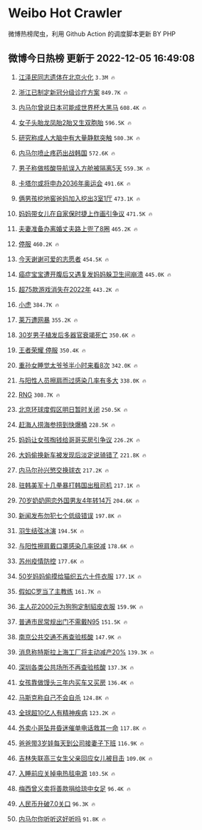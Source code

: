 # Weibo Hot Crawler 



微博热榜爬虫，利用 Github Action 的调度脚本更新 BY PHP 


## 微博今日热榜 更新于 2022-12-05 16:49:08 
1. [江泽民同志遗体在北京火化](https://s.weibo.com/weibo?q=%23%E6%B1%9F%E6%B3%BD%E6%B0%91%E5%90%8C%E5%BF%97%E9%81%97%E4%BD%93%E5%9C%A8%E5%8C%97%E4%BA%AC%E7%81%AB%E5%8C%96%23&t=31&band_rank=1&Refer=top) `3.3M 🔥` 

1. [浙江已制定新冠分级诊疗方案](https://s.weibo.com/weibo?q=%23%E6%B5%99%E6%B1%9F%E5%B7%B2%E5%88%B6%E5%AE%9A%E6%96%B0%E5%86%A0%E5%88%86%E7%BA%A7%E8%AF%8A%E7%96%97%E6%96%B9%E6%A1%88%23&t=31&band_rank=2&Refer=top) `849.7K 🔥` 

1. [内马尔曾说日本可能成世界杯大黑马](https://s.weibo.com/weibo?q=%23%E5%86%85%E9%A9%AC%E5%B0%94%E6%9B%BE%E8%AF%B4%E6%97%A5%E6%9C%AC%E5%8F%AF%E8%83%BD%E6%88%90%E4%B8%96%E7%95%8C%E6%9D%AF%E5%A4%A7%E9%BB%91%E9%A9%AC%23&t=31&band_rank=3&Refer=top) `608.4K 🔥` 

1. [女子头胎龙凤胎2胎又生双胞胎](https://s.weibo.com/weibo?q=%23%E5%A5%B3%E5%AD%90%E5%A4%B4%E8%83%8E%E9%BE%99%E5%87%A4%E8%83%8E2%E8%83%8E%E5%8F%88%E7%94%9F%E5%8F%8C%E8%83%9E%E8%83%8E%23&t=31&band_rank=4&Refer=top) `596.5K 🔥` 

1. [研究称成人大脑中有大量静默突触](https://s.weibo.com/weibo?q=%23%E7%A0%94%E7%A9%B6%E7%A7%B0%E6%88%90%E4%BA%BA%E5%A4%A7%E8%84%91%E4%B8%AD%E6%9C%89%E5%A4%A7%E9%87%8F%E9%9D%99%E9%BB%98%E7%AA%81%E8%A7%A6%23&t=31&band_rank=5&Refer=top) `580.3K 🔥` 

1. [内马尔喷止疼药出战韩国](https://s.weibo.com/weibo?q=%23%E5%86%85%E9%A9%AC%E5%B0%94%E5%96%B7%E6%AD%A2%E7%96%BC%E8%8D%AF%E5%87%BA%E6%88%98%E9%9F%A9%E5%9B%BD%23&t=31&band_rank=6&Refer=top) `572.6K 🔥` 

1. [男子称做核酸导航误入方舱被隔离5天](https://s.weibo.com/weibo?q=%23%E7%94%B7%E5%AD%90%E7%A7%B0%E5%81%9A%E6%A0%B8%E9%85%B8%E5%AF%BC%E8%88%AA%E8%AF%AF%E5%85%A5%E6%96%B9%E8%88%B1%E8%A2%AB%E9%9A%94%E7%A6%BB5%E5%A4%A9%23&t=31&band_rank=7&Refer=top) `559.3K 🔥` 

1. [卡塔尔或将申办2036年奥运会](https://s.weibo.com/weibo?q=%23%E5%8D%A1%E5%A1%94%E5%B0%94%E6%88%96%E5%B0%86%E7%94%B3%E5%8A%9E2036%E5%B9%B4%E5%A5%A5%E8%BF%90%E4%BC%9A%23&t=31&band_rank=8&Refer=top) `491.6K 🔥` 

1. [俩男孩挖地窖爸妈加入挖出3室1厅](https://s.weibo.com/weibo?q=%23%E4%BF%A9%E7%94%B7%E5%AD%A9%E6%8C%96%E5%9C%B0%E7%AA%96%E7%88%B8%E5%A6%88%E5%8A%A0%E5%85%A5%E6%8C%96%E5%87%BA3%E5%AE%A41%E5%8E%85%23&t=31&band_rank=9&Refer=top) `473.1K 🔥` 

1. [妈妈带女儿在自家保时捷上作画引争议](https://s.weibo.com/weibo?q=%23%E5%A6%88%E5%A6%88%E5%B8%A6%E5%A5%B3%E5%84%BF%E5%9C%A8%E8%87%AA%E5%AE%B6%E4%BF%9D%E6%97%B6%E6%8D%B7%E4%B8%8A%E4%BD%9C%E7%94%BB%E5%BC%95%E4%BA%89%E8%AE%AE%23&t=31&band_rank=10&Refer=top) `471.5K 🔥` 

1. [夫妻准备办离婚丈夫路上兜了8圈](https://s.weibo.com/weibo?q=%23%E5%A4%AB%E5%A6%BB%E5%87%86%E5%A4%87%E5%8A%9E%E7%A6%BB%E5%A9%9A%E4%B8%88%E5%A4%AB%E8%B7%AF%E4%B8%8A%E5%85%9C%E4%BA%868%E5%9C%88%23&t=31&band_rank=11&Refer=top) `465.2K 🔥` 

1. [停服](https://s.weibo.com/weibo?q=%23%E5%81%9C%E6%9C%8D%23&t=31&band_rank=12&Refer=top) `460.2K 🔥` 

1. [今天谢谢可爱的志愿者](https://s.weibo.com/weibo?q=%23%E4%BB%8A%E5%A4%A9%E8%B0%A2%E8%B0%A2%E5%8F%AF%E7%88%B1%E7%9A%84%E5%BF%97%E6%84%BF%E8%80%85%23&t=31&band_rank=13&Refer=top) `454.5K 🔥` 

1. [癌症宝宝遭开腹后又遇复发妈妈躲卫生间崩溃](https://s.weibo.com/weibo?q=%23%E7%99%8C%E7%97%87%E5%AE%9D%E5%AE%9D%E9%81%AD%E5%BC%80%E8%85%B9%E5%90%8E%E5%8F%88%E9%81%87%E5%A4%8D%E5%8F%91%E5%A6%88%E5%A6%88%E8%BA%B2%E5%8D%AB%E7%94%9F%E9%97%B4%E5%B4%A9%E6%BA%83%23&t=31&band_rank=14&Refer=top) `445.0K 🔥` 

1. [超75款游戏消失在2022年](https://s.weibo.com/weibo?q=%23%E8%B6%8575%E6%AC%BE%E6%B8%B8%E6%88%8F%E6%B6%88%E5%A4%B1%E5%9C%A82022%E5%B9%B4%23&t=31&band_rank=15&Refer=top) `443.2K 🔥` 

1. [小虎](https://s.weibo.com/weibo?q=%E5%B0%8F%E8%99%8E&t=31&band_rank=16&Refer=top) `384.7K 🔥` 

1. [莱万遭网暴](https://s.weibo.com/weibo?q=%23%E8%8E%B1%E4%B8%87%E9%81%AD%E7%BD%91%E6%9A%B4%23&t=31&band_rank=17&Refer=top) `355.2K 🔥` 

1. [30岁男子植发后多器官衰竭死亡](https://s.weibo.com/weibo?q=%2330%E5%B2%81%E7%94%B7%E5%AD%90%E6%A4%8D%E5%8F%91%E5%90%8E%E5%A4%9A%E5%99%A8%E5%AE%98%E8%A1%B0%E7%AB%AD%E6%AD%BB%E4%BA%A1%23&t=31&band_rank=18&Refer=top) `350.6K 🔥` 

1. [王者荣耀 停服](https://s.weibo.com/weibo?q=%E7%8E%8B%E8%80%85%E8%8D%A3%E8%80%80%20%E5%81%9C%E6%9C%8D&t=31&band_rank=19&Refer=top) `350.4K 🔥` 

1. [重孙女睡觉太爷爷半小时来看8次](https://s.weibo.com/weibo?q=%23%E9%87%8D%E5%AD%99%E5%A5%B3%E7%9D%A1%E8%A7%89%E5%A4%AA%E7%88%B7%E7%88%B7%E5%8D%8A%E5%B0%8F%E6%97%B6%E6%9D%A5%E7%9C%8B8%E6%AC%A1%23&t=31&band_rank=20&Refer=top) `342.0K 🔥` 

1. [与阳性人员擦肩而过感染几率有多大](https://s.weibo.com/weibo?q=%23%E4%B8%8E%E9%98%B3%E6%80%A7%E4%BA%BA%E5%91%98%E6%93%A6%E8%82%A9%E8%80%8C%E8%BF%87%E6%84%9F%E6%9F%93%E5%87%A0%E7%8E%87%E6%9C%89%E5%A4%9A%E5%A4%A7%23&t=31&band_rank=21&Refer=top) `338.0K 🔥` 

1. [RNG](https://s.weibo.com/weibo?q=%23RNG%23&t=31&band_rank=22&Refer=top) `308.7K 🔥` 

1. [北京环球度假区明日暂时关闭](https://s.weibo.com/weibo?q=%23%E5%8C%97%E4%BA%AC%E7%8E%AF%E7%90%83%E5%BA%A6%E5%81%87%E5%8C%BA%E6%98%8E%E6%97%A5%E6%9A%82%E6%97%B6%E5%85%B3%E9%97%AD%23&t=31&band_rank=23&Refer=top) `250.5K 🔥` 

1. [赶海人捞海参捞到快爆桶](https://s.weibo.com/weibo?q=%23%E8%B5%B6%E6%B5%B7%E4%BA%BA%E6%8D%9E%E6%B5%B7%E5%8F%82%E6%8D%9E%E5%88%B0%E5%BF%AB%E7%88%86%E6%A1%B6%23&t=31&band_rank=24&Refer=top) `228.5K 🔥` 

1. [妈妈让女孩掏钱给哥哥买房引争议](https://s.weibo.com/weibo?q=%23%E5%A6%88%E5%A6%88%E8%AE%A9%E5%A5%B3%E5%AD%A9%E6%8E%8F%E9%92%B1%E7%BB%99%E5%93%A5%E5%93%A5%E4%B9%B0%E6%88%BF%E5%BC%95%E4%BA%89%E8%AE%AE%23&t=31&band_rank=25&Refer=top) `226.2K 🔥` 

1. [大妈偷换新车被发现后淡定说骑错了](https://s.weibo.com/weibo?q=%23%E5%A4%A7%E5%A6%88%E5%81%B7%E6%8D%A2%E6%96%B0%E8%BD%A6%E8%A2%AB%E5%8F%91%E7%8E%B0%E5%90%8E%E6%B7%A1%E5%AE%9A%E8%AF%B4%E9%AA%91%E9%94%99%E4%BA%86%23&t=31&band_rank=26&Refer=top) `221.8K 🔥` 

1. [内马尔孙兴慜交换球衣](https://s.weibo.com/weibo?q=%23%E5%86%85%E9%A9%AC%E5%B0%94%E5%AD%99%E5%85%B4%E6%85%9C%E4%BA%A4%E6%8D%A2%E7%90%83%E8%A1%A3%23&t=31&band_rank=27&Refer=top) `217.2K 🔥` 

1. [驻韩美军十几拳暴打韩国出租司机](https://s.weibo.com/weibo?q=%23%E9%A9%BB%E9%9F%A9%E7%BE%8E%E5%86%9B%E5%8D%81%E5%87%A0%E6%8B%B3%E6%9A%B4%E6%89%93%E9%9F%A9%E5%9B%BD%E5%87%BA%E7%A7%9F%E5%8F%B8%E6%9C%BA%23&t=31&band_rank=28&Refer=top) `217.1K 🔥` 

1. [70岁奶奶网恋外国男友4年转14万](https://s.weibo.com/weibo?q=%2370%E5%B2%81%E5%A5%B6%E5%A5%B6%E7%BD%91%E6%81%8B%E5%A4%96%E5%9B%BD%E7%94%B7%E5%8F%8B4%E5%B9%B4%E8%BD%AC14%E4%B8%87%23&t=31&band_rank=29&Refer=top) `204.6K 🔥` 

1. [新闻发布勿犯七个低级错误](https://s.weibo.com/weibo?q=%23%E6%96%B0%E9%97%BB%E5%8F%91%E5%B8%83%E5%8B%BF%E7%8A%AF%E4%B8%83%E4%B8%AA%E4%BD%8E%E7%BA%A7%E9%94%99%E8%AF%AF%23&t=31&band_rank=30&Refer=top) `197.8K 🔥` 

1. [羽生结弦冰演](https://s.weibo.com/weibo?q=%E7%BE%BD%E7%94%9F%E7%BB%93%E5%BC%A6%E5%86%B0%E6%BC%94&t=31&band_rank=31&Refer=top) `194.5K 🔥` 

1. [与阳性擦肩戴口罩感染几率锐减](https://s.weibo.com/weibo?q=%23%E4%B8%8E%E9%98%B3%E6%80%A7%E6%93%A6%E8%82%A9%E6%88%B4%E5%8F%A3%E7%BD%A9%E6%84%9F%E6%9F%93%E5%87%A0%E7%8E%87%E9%94%90%E5%87%8F%23&t=31&band_rank=32&Refer=top) `178.6K 🔥` 

1. [苏州疫情防控](https://s.weibo.com/weibo?q=%E8%8B%8F%E5%B7%9E%E7%96%AB%E6%83%85%E9%98%B2%E6%8E%A7&t=31&band_rank=33&Refer=top) `177.6K 🔥` 

1. [50岁妈妈偷摸给猫织五六十件衣服](https://s.weibo.com/weibo?q=%2350%E5%B2%81%E5%A6%88%E5%A6%88%E5%81%B7%E6%91%B8%E7%BB%99%E7%8C%AB%E7%BB%87%E4%BA%94%E5%85%AD%E5%8D%81%E4%BB%B6%E8%A1%A3%E6%9C%8D%23&t=31&band_rank=34&Refer=top) `177.1K 🔥` 

1. [假如C罗当了主教练](https://s.weibo.com/weibo?q=%23%E5%81%87%E5%A6%82C%E7%BD%97%E5%BD%93%E4%BA%86%E4%B8%BB%E6%95%99%E7%BB%83%23&t=31&band_rank=35&Refer=top) `161.7K 🔥` 

1. [主人花2000元为狗狗定制貂皮衣服](https://s.weibo.com/weibo?q=%23%E4%B8%BB%E4%BA%BA%E8%8A%B12000%E5%85%83%E4%B8%BA%E7%8B%97%E7%8B%97%E5%AE%9A%E5%88%B6%E8%B2%82%E7%9A%AE%E8%A1%A3%E6%9C%8D%23&t=31&band_rank=36&Refer=top) `159.9K 🔥` 

1. [普通市民常规出门不需戴N95](https://s.weibo.com/weibo?q=%23%E6%99%AE%E9%80%9A%E5%B8%82%E6%B0%91%E5%B8%B8%E8%A7%84%E5%87%BA%E9%97%A8%E4%B8%8D%E9%9C%80%E6%88%B4N95%23&t=31&band_rank=37&Refer=top) `151.5K 🔥` 

1. [南京公共交通不再查验核酸](https://s.weibo.com/weibo?q=%23%E5%8D%97%E4%BA%AC%E5%85%AC%E5%85%B1%E4%BA%A4%E9%80%9A%E4%B8%8D%E5%86%8D%E6%9F%A5%E9%AA%8C%E6%A0%B8%E9%85%B8%23&t=31&band_rank=38&Refer=top) `147.9K 🔥` 

1. [消息称特斯拉上海工厂将主动减产20%](https://s.weibo.com/weibo?q=%23%E6%B6%88%E6%81%AF%E7%A7%B0%E7%89%B9%E6%96%AF%E6%8B%89%E4%B8%8A%E6%B5%B7%E5%B7%A5%E5%8E%82%E5%B0%86%E4%B8%BB%E5%8A%A8%E5%87%8F%E4%BA%A720%25%23&t=31&band_rank=39&Refer=top) `139.3K 🔥` 

1. [深圳各类公共场所不再查验核酸](https://s.weibo.com/weibo?q=%23%E6%B7%B1%E5%9C%B3%E5%90%84%E7%B1%BB%E5%85%AC%E5%85%B1%E5%9C%BA%E6%89%80%E4%B8%8D%E5%86%8D%E6%9F%A5%E9%AA%8C%E6%A0%B8%E9%85%B8%23&t=31&band_rank=40&Refer=top) `137.3K 🔥` 

1. [女孩靠做馒头三年内买车又买房](https://s.weibo.com/weibo?q=%23%E5%A5%B3%E5%AD%A9%E9%9D%A0%E5%81%9A%E9%A6%92%E5%A4%B4%E4%B8%89%E5%B9%B4%E5%86%85%E4%B9%B0%E8%BD%A6%E5%8F%88%E4%B9%B0%E6%88%BF%23&t=31&band_rank=41&Refer=top) `136.4K 🔥` 

1. [马斯克称自己不会自杀](https://s.weibo.com/weibo?q=%23%E9%A9%AC%E6%96%AF%E5%85%8B%E7%A7%B0%E8%87%AA%E5%B7%B1%E4%B8%8D%E4%BC%9A%E8%87%AA%E6%9D%80%23&t=31&band_rank=42&Refer=top) `124.8K 🔥` 

1. [全球超10亿人有精神疾病](https://s.weibo.com/weibo?q=%23%E5%85%A8%E7%90%83%E8%B6%8510%E4%BA%BF%E4%BA%BA%E6%9C%89%E7%B2%BE%E7%A5%9E%E7%96%BE%E7%97%85%23&t=31&band_rank=43&Refer=top) `123.2K 🔥` 

1. [外卖小哥坠井昏迷催单电话救其一命](https://s.weibo.com/weibo?q=%23%E5%A4%96%E5%8D%96%E5%B0%8F%E5%93%A5%E5%9D%A0%E4%BA%95%E6%98%8F%E8%BF%B7%E5%82%AC%E5%8D%95%E7%94%B5%E8%AF%9D%E6%95%91%E5%85%B6%E4%B8%80%E5%91%BD%23&t=31&band_rank=44&Refer=top) `117.8K 🔥` 

1. [爸爸带3岁娃每天到公司接妻子下班](https://s.weibo.com/weibo?q=%23%E7%88%B8%E7%88%B8%E5%B8%A63%E5%B2%81%E5%A8%83%E6%AF%8F%E5%A4%A9%E5%88%B0%E5%85%AC%E5%8F%B8%E6%8E%A5%E5%A6%BB%E5%AD%90%E4%B8%8B%E7%8F%AD%23&t=31&band_rank=45&Refer=top) `116.9K 🔥` 

1. [吉林失联高三女生父亲回应女儿被目击](https://s.weibo.com/weibo?q=%23%E5%90%89%E6%9E%97%E5%A4%B1%E8%81%94%E9%AB%98%E4%B8%89%E5%A5%B3%E7%94%9F%E7%88%B6%E4%BA%B2%E5%9B%9E%E5%BA%94%E5%A5%B3%E5%84%BF%E8%A2%AB%E7%9B%AE%E5%87%BB%23&t=31&band_rank=46&Refer=top) `109.0K 🔥` 

1. [入睡前应关掉电热毯电源](https://s.weibo.com/weibo?q=%23%E5%85%A5%E7%9D%A1%E5%89%8D%E5%BA%94%E5%85%B3%E6%8E%89%E7%94%B5%E7%83%AD%E6%AF%AF%E7%94%B5%E6%BA%90%23&t=31&band_rank=47&Refer=top) `103.5K 🔥` 

1. [梅西曾义卖将善款捐给琼中女足](https://s.weibo.com/weibo?q=%23%E6%A2%85%E8%A5%BF%E6%9B%BE%E4%B9%89%E5%8D%96%E5%B0%86%E5%96%84%E6%AC%BE%E6%8D%90%E7%BB%99%E7%90%BC%E4%B8%AD%E5%A5%B3%E8%B6%B3%23&t=31&band_rank=48&Refer=top) `96.4K 🔥` 

1. [人民币升破7.0关口](https://s.weibo.com/weibo?q=%23%E4%BA%BA%E6%B0%91%E5%B8%81%E5%8D%87%E7%A0%B47.0%E5%85%B3%E5%8F%A3%23&t=31&band_rank=49&Refer=top) `96.3K 🔥` 

1. [内马尔你听听这好听吗](https://s.weibo.com/weibo?q=%23%E5%86%85%E9%A9%AC%E5%B0%94%E4%BD%A0%E5%90%AC%E5%90%AC%E8%BF%99%E5%A5%BD%E5%90%AC%E5%90%97%23&t=31&band_rank=50&Refer=top) `91.8K 🔥` 


